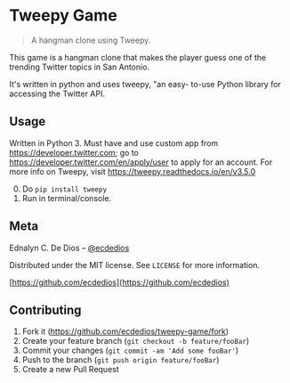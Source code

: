 # Tweepy Game
> A hangman clone using Tweepy.

This game is a hangman clone that makes the player
guess one of the trending Twitter topics in San
Antonio.

It's written in python and uses tweepy, "an easy-
to-use Python library for accessing the Twitter
API.


## Usage

Written in Python 3. Must have and use custom app
from https://developer.twitter.com; go to
https://developer.twitter.com/en/apply/user to
apply for an account. For more info on Tweepy, visit
https://tweepy.readthedocs.io/en/v3.5.0

0. Do `pip install tweepy`
0. Run in terminal/console.

## Meta

Ednalyn C. De Dios – [@ecdedios](https://twitter.com/ecdedios)

Distributed under the MIT license. See ``LICENSE`` for more information.

[https://github.com/ecdedios](https://github.com/ecdedios)

## Contributing

1. Fork it (<https://github.com/ecdedios/tweepy-game/fork>)
2. Create your feature branch (`git checkout -b feature/fooBar`)
3. Commit your changes (`git commit -am 'Add some fooBar'`)
4. Push to the branch (`git push origin feature/fooBar`)
5. Create a new Pull Request
